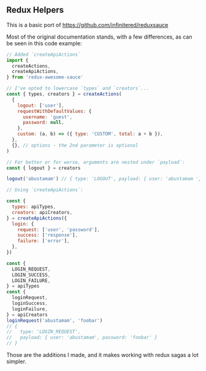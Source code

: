 ## Redux Helpers

This is a basic port of https://github.com/infinitered/reduxsauce

Most of the original documentation stands, with a few differences, as can be seen in this code example:

```js
// Added `createApiActions`
import {
  createActions,
  createApiActions,
} from 'redux-awesome-sauce'

// I've opted to lowercase `types` and `creators`...
const { types, creators } = createActions(
  {
    logout: ['user'],
    requestWithDefaultValues: {
      username: 'guest',
      password: null,
    },
    custom: (a, b) => ({ type: 'CUSTOM', total: a + b }),
  },
  {}, // options - the 2nd parameter is optional
)

// For better or for worse, arguments are nested under `payload`:
const { logout } = creators

logout('abustamam') // { type: 'LOGOUT', payload: { user: 'abustamam '}}

// Using `createApiActions`:

const {
  types: apiTypes,
  creators: apiCreators,
} = createApiActions({
  login: {
    request: ['user', 'password'],
    success: ['response'],
    failure: ['error'],
  },
})

const {
  LOGIN_REQUEST,
  LOGIN_SUCCESS,
  LOGIN_FAILURE,
} = apiTypes
const {
  loginRequest,
  loginSuccess,
  loginFailure,
} = apiCreators
loginRequest('abustamam', 'foobar')
// {
//   type: 'LOGIN_REQUEST',
//   payload: { user: 'abustamam', password: 'foobar' }
// }
```

Those are the additions I made, and it makes working with redux sagas a lot simpler.
